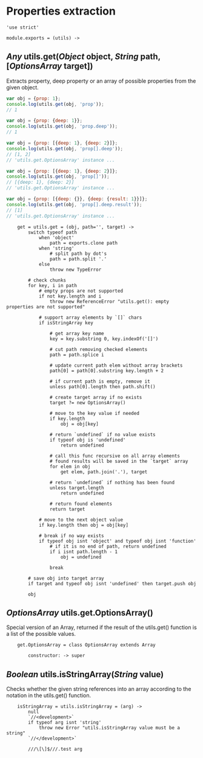 Properties extraction
=====================

    'use strict'

    module.exports = (utils) ->

*Any* utils.get(*Object* object, *String* path, [*OptionsArray* target])
------------------------------------------------------------------------

Extracts property, deep property or an array of possible properties from the given object.

```javascript
var obj = {prop: 1};
console.log(utils.get(obj, 'prop'));
// 1

var obj = {prop: {deep: 1}};
console.log(utils.get(obj, 'prop.deep'));
// 1

var obj = {prop: [{deep: 1}, {deep: 2}]};
console.log(utils.get(obj, 'prop[].deep'));
// [1, 2]
// 'utils.get.OptionsArray' instance ...

var obj = {prop: [{deep: 1}, {deep: 2}]};
console.log(utils.get(obj, 'prop[]'));
// [{deep: 1}, {deep: 2}]
// 'utils.get.OptionsArray' instance ...

var obj = {prop: [{deep: {}}, {deep: {result: 1}}]};
console.log(utils.get(obj, 'prop[].deep.result'));
// [1]
// 'utils.get.OptionsArray' instance ...
```

        get = utils.get = (obj, path='', target) ->
            switch typeof path
                when 'object'
                    path = exports.clone path
                when 'string'
                    # split path by dot's
                    path = path.split '.'
                else
                    throw new TypeError

            # check chunks
            for key, i in path
                # empty props are not supported
                if not key.length and i
                    throw new ReferenceError "utils.get(): empty properties are not supported"

                # support array elements by `[]` chars
                if isStringArray key

                    # get array key name
                    key = key.substring 0, key.indexOf('[]')

                    # cut path removing checked elements
                    path = path.splice i

                    # update current path elem without array brackets
                    path[0] = path[0].substring key.length + 2

                    # if current path is empty, remove it
                    unless path[0].length then path.shift()

                    # create target array if no exists
                    target ?= new OptionsArray()

                    # move to the key value if needed
                    if key.length
                        obj = obj[key]

                    # return `undefined` if no value exists
                    if typeof obj is 'undefined'
                        return undefined

                    # call this func recursive on all array elements
                    # found results will be saved in the `target` array
                    for elem in obj
                        get elem, path.join('.'), target

                    # return `undefined` if nothing has been found
                    unless target.length
                        return undefined

                    # return found elements
                    return target

                # move to the next object value
                if key.length then obj = obj[key]

                # break if no way exists
                if typeof obj isnt 'object' and typeof obj isnt 'function'
                    # if it is no end of path, return undefined
                    if i isnt path.length - 1
                        obj = undefined

                    break

            # save obj into target array
            if target and typeof obj isnt 'undefined' then target.push obj

            obj

*OptionsArray* utils.get.OptionsArray()
---------------------------------------

Special version of an Array, returned if the result of the utils.get()
function is a list of the possible values.

        get.OptionsArray = class OptionsArray extends Array

            constructor: -> super

*Boolean* utils.isStringArray(*String* value)
---------------------------------------------

Checks whether the given string references into an array according
to the notation in the utils.get() function.

        isStringArray = utils.isStringArray = (arg) ->
            null
            `//<development>`
            if typeof arg isnt 'string'
                throw new Error "utils.isStringArray value must be a string"
            `//</development>`

            ///\[\]$///.test arg
